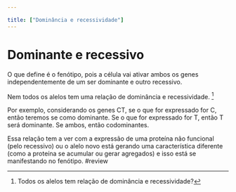 ```yaml
---

title: ["Dominância e recessividade"]
---
```


# Dominante e recessivo
O que define é o fenótipo, pois a célula vai ativar ambos os genes independentemente de um ser dominante e outro recessivo.

Nem todos os alelos tem uma relação de dominância e recessividade. [^354345]

[^354345]: Todos os alelos tem relação de dominância e recessividade?


Por exemplo, considerando os genes CT, se o que for expressado for C, então teremos se como dominante. Se o que for expressado for T, então T será dominante. Se ambos, então codominantes.

Essa relação tem a ver com a expressão de uma proteína não funcional (pelo recessivo) ou o alelo novo está gerando uma característica diferente (como a proteína se acumular ou gerar agregados) e isso está se manifestando no fenótipo.
#review 
